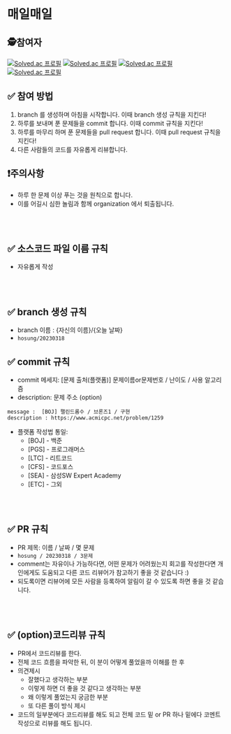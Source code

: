 
# 매일매일
## 🕵️참여자
[![Solved.ac 프로필](http://mazassumnida.wtf/api/v2/generate_badge?boj=an3735297)](https://solved.ac/an3735297)
[![Solved.ac 프로필](http://mazassumnida.wtf/api/v2/generate_badge?boj=dbsrkd1970)](https://solved.ac/dbsrkd1970)
[![Solved.ac 프로필](http://mazassumnida.wtf/api/v2/generate_badge?boj=bjs713)](https://solved.ac/bjs713)
[![Solved.ac 프로필](http://mazassumnida.wtf/api/v2/generate_badge?boj=rlaworkd91)](https://solved.ac/rlaworkd91)

## ✅ 참여 방법
1. branch 를 생성하며 아침을 시작합니다. 이때 branch 생성 규칙을 지킨다!
2. 하루를 보내며 푼 문제들을 commit 합니다. 이때 commit 규칙을 지킨다!
3. 하루를 마무리 하며 푼 문제들을 pull request 합니다. 이때 pull request 규칙을 지킨다!
4. 다른 사람들의 코드를 자유롭게 리뷰합니다.

## ❗️주의사항 
- 하루 한 문제 이상 푸는 것을 원칙으로 합니다.
- 이를 어길시 심한 놀림과 함께 organization 에서 퇴출됩니다.


<br />
<br />

## ✅ 소스코드 파일 이름 규칙
- 자유롭게 작성 

<br />
<br />

## ✅ branch 생성 규칙
- branch 이름 : {자신의 이름}/{오늘 날짜}
- ``` hosung/20230318 ``` 


## ✅ commit 규칙
- commit 메세지: [문제 출처(플랫폼)] 문제이름or문제번호 / 난이도 / 사용 알고리즘
- description: 문제 주소 (option)
```
message :  [BOJ] 팰린드롬수 / 브론즈1 / 구현
description : https://www.acmicpc.net/problem/1259
```

- 플랫폼 작성법 통일: 
  * [BOJ] - 백준 
  * [PGS] - 프로그래머스
  * [LTC] - 리트코드
  * [CFS] - 코드포스
  * [SEA] - 삼성SW Expert Academy
  * [ETC] - 그외

<br />
<br />

## ✅ PR 규칙
- PR 제목: 이름 / 날짜 / 몇 문제
-  ```hosung / 20230318 / 3문제 ```
-  comment는 자유이나 가능하다면, 어떤 문제가 어려웠는지 회고를 작성한다면 개인에게도 도움되고 다른 코드 리뷰어가 참고하기 좋을 것 같습니다 :)
-  되도록이면 리뷰어에 모든 사람을 등록하여 알림이 갈 수 있도록 하면 좋을 것 같습니다.


<br />
<br />

## ✅ (option)코드리뷰 규칙
- PR에서 코드리뷰를 한다.
- 전체 코드 흐름을 파악한 뒤, 이 분이 어떻게 풀었을까 이해를 한 후 
- 의견제시
  -   잘했다고 생각하는 부분
  -   이렇게 하면 더 좋을 것 같다고 생각하는 부분
  -   왜 이렇게 풀었는지 궁금한 부분
  -   또 다른 풀이 방식 제시
- 코드의 일부분에다 코드리뷰를 해도 되고 전체 코드 밑 or PR 하나 밑에다 코멘트 작성으로 리뷰를 해도 됩니다.

<br />
<br />


